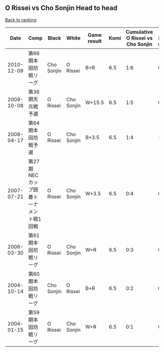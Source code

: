 ## O Rissei vs Cho Sonjin Head to head

[Back to ranking](../../index.md)




| **Date** | **Comp** | **Black** | **White** | **Game result** | **Komi** | **Cumulative O Rissei vs Cho Sonjin** | **O Rissei streak** | **Cho Sonjin streak** | 
| --- | --- | --- | --- | --- | --- | --- | --- | --- |
| 2010-12-09 | 第66期本因坊戦リーグ | Cho Sonjin | O Rissei | B+R | 6.5 | 1:6 | 0 | 2 | 
| 2009-10-08 | 第36期天元戦予選 | O Rissei | Cho Sonjin | W+15.5 | 6.5 | 1:5 | 0 | 1 | 
| 2008-04-17 | 第64期本因坊戦予選 | O Rissei | Cho Sonjin | B+3.5 | 6.5 | 1:4 | 1 | 0 | 
| 2007-07-21 | 第27期NECカップ囲碁トーナメント戦1回戦 | O Rissei | Cho Sonjin | W+3.5 | 6.5 | 0:4 | 0 | 4 | 
| 2006-03-30 | 第61期本因坊戦リーグ | O Rissei | Cho Sonjin | W+R | 6.5 | 0:3 | 0 | 3 | 
| 2004-10-14 | 第60期本因坊戦リーグ | Cho Sonjin | O Rissei | B+R | 6.5 | 0:2 | 0 | 2 | 
| 2004-01-15 | 第59期本因坊戦リーグ | O Rissei | Cho Sonjin | W+R | 6.5 | 0:1 | 0 | 1 |




